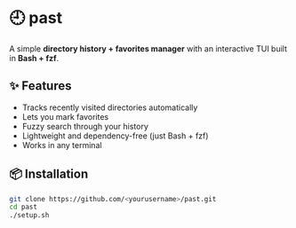 # 🕘 past

A simple **directory history + favorites manager** with an interactive TUI built in **Bash + fzf**.

## ✨ Features
- Tracks recently visited directories automatically
- Lets you mark favorites
- Fuzzy search through your history
- Lightweight and dependency-free (just Bash + fzf)
- Works in any terminal

## 📦 Installation

```bash
git clone https://github.com/<yourusername>/past.git
cd past
./setup.sh
